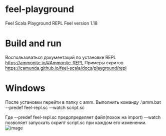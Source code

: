 # feel-playground
Feel Scala Playground REPL
Feel version 1.18
# Build and run
Воспользоваться документаций по установке REPL https://ammonite.io/#Ammonite-REPL 
Примеры скритов https://camunda.github.io/feel-scala/docs/playground/repl

# Windows
После установки перейти в папку с amm. Выполнить команду .\amm.bat --predef feel-repl.sc --watch script.sc

Где --predef feel-repl.sc предопределяет файл(похож на import)
--watch позволяет запускать скрипт script.sc при каждом его изменении.
![image](https://github.com/user-attachments/assets/e6809d0e-024f-45e8-930f-1d8fdf6d571a)
